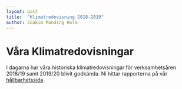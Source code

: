 ```yaml
---
layout: post
title:  "Klimatredovisning 2018-2019"
author: Joakim Manding Holm
---
```


# Våra Klimatredovisningar

I dagarna har våra historiska klimatredovisningar för verksamhetsåren 2018/19 samt 2019/20 blivit godkända. Ni hittar rapporterna på vår [hållbarhetssida](https://adaptiv.se/sustainability).
